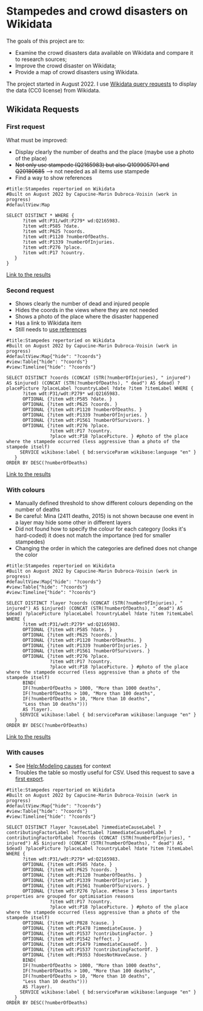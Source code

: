# Stampedes and crowd disasters on Wikidata

The goals of this project are to:
* Examine the crowd disasters data available on Wikidata and compare it to research sources;
* Improve the crowd disaster on Wikidata;
* Provide a map of crowd disasters using Wikidata.

The project started in August 2022. I use [Wikidata query requests](https://query.wikidata.org/) to display the data (CC0 license) from Wikidata.

## Wikidata Requests
### First request
What must be improved:
* Display clearly the number of deaths and the place (maybe use a photo of the place)
* ~~Not only use stampede (Q2165983) but also Q109905701 and Q20180685~~ --> not needed as all items use stampede
* Find a way to show references

```SPARQL
#title:Stampedes repertoried on Wikidata
#Built on August 2022 by Capucine-Marin Dubroca-Voisin (work in progress)
#defaultView:Map

SELECT DISTINCT * WHERE {
      ?item wdt:P31/wdt:P279* wd:Q2165983.
      ?item wdt:P585 ?date.
      ?item wdt:P625 ?coords.
      ?item wdt:P1120 ?numberOfDeaths.
      ?item wdt:P1339 ?numberOfInjuries.
      ?item wdt:P276 ?place.
      ?item wdt:P17 ?country.
   }
}
```
[Link to the results](https://w.wiki/5ZtQ)

### Second request
* Shows clearly the number of dead and injured people
* Hides the coords in the views where they are not needed
* Shows a photo of the place where the disaster happened
* Has a link to Wikidata item
* Still needs to [use references](https://www.wikidata.org/wiki/Wikidata:SPARQL_query_service/queries#Properties_most_often_applied_to_references)

```SPARQL
#title:Stampedes repertoried on Wikidata
#Built on August 2022 by Capucine-Marin Dubroca-Voisin (work in progress)
#defaultView:Map{"hide": "?coords"}
#view:Table{"hide": "?coords"}
#view:Timeline{"hide": "?coords"}

SELECT DISTINCT ?coords (CONCAT (STR(?numberOfInjuries), " injured") AS $injured) (CONCAT (STR(?numberOfDeaths), " dead") AS $dead) ?placePicture ?placeLabel ?countryLabel ?date ?item ?itemLabel WHERE {
      ?item wdt:P31/wdt:P279* wd:Q2165983.
      OPTIONAL {?item wdt:P585 ?date. }
      OPTIONAL {?item wdt:P625 ?coords. }
      OPTIONAL {?item wdt:P1120 ?numberOfDeaths. }
      OPTIONAL {?item wdt:P1339 ?numberOfInjuries. }
      OPTIONAL {?item wdt:P1561 ?numberOfSurvivors. }
      OPTIONAL {?item wdt:P276 ?place.
                ?item wdt:P17 ?country.
                ?place wdt:P18 ?placePicture. } #photo of the place where the stampede occurred (less aggressive than a photo of the stampede itself)
     SERVICE wikibase:label { bd:serviceParam wikibase:language "en" }
   }
ORDER BY DESC(?numberOfDeaths)
```
[Link to the results](https://w.wiki/5Zum)

### With colours
* Manually defined threshold to show different colours depending on the number of deaths
* Be careful: Mina (2411 deaths, 2015) is not shown because one event in a layer may hide some other in different layers
* Did not found how to specify the colour for each category (looks it's hard-coded) it does not match the importance (red for smaller stampedes)
* Changing the order in which the categories are defined does not change the color

```SPARQL
#title:Stampedes repertoried on Wikidata
#Built on August 2022 by Capucine-Marin Dubroca-Voisin (work in progress)
#defaultView:Map{"hide": "?coords"}
#view:Table{"hide": "?coords"}
#view:Timeline{"hide": "?coords"}

SELECT DISTINCT ?layer ?coords (CONCAT (STR(?numberOfInjuries), " injured") AS $injured) (CONCAT (STR(?numberOfDeaths), " dead") AS $dead) ?placePicture ?placeLabel ?countryLabel ?date ?item ?itemLabel WHERE {
      ?item wdt:P31/wdt:P279* wd:Q2165983.
      OPTIONAL {?item wdt:P585 ?date. }
      OPTIONAL {?item wdt:P625 ?coords. }
      OPTIONAL {?item wdt:P1120 ?numberOfDeaths. }
      OPTIONAL {?item wdt:P1339 ?numberOfInjuries. }
      OPTIONAL {?item wdt:P1561 ?numberOfSurvivors. }
      OPTIONAL {?item wdt:P276 ?place.
                ?item wdt:P17 ?country.
                ?place wdt:P18 ?placePicture. } #photo of the place where the stampede occurred (less aggressive than a photo of the stampede itself)
      BIND(
      IF(?numberOfDeaths > 1000, "More than 1000 deaths",
      IF(?numberOfDeaths > 100, "More than 100 deaths",
      IF(?numberOfDeaths > 10, "More than 10 deaths",
      "Less than 10 deaths")))
      AS ?layer).
     SERVICE wikibase:label { bd:serviceParam wikibase:language "en" }
   }
ORDER BY DESC(?numberOfDeaths)
```
[Link to the results](https://w.wiki/5Zv4)

### With causes
* See [Help:Modeling causes](https://www.wikidata.org/wiki/Help:Modeling_causes) for context
* Troubles the table so mostly useful for CSV. Used this request to save a [first export](StampedeWikidataExport_20220814.csv).
```SPARQL
#title:Stampedes repertoried on Wikidata
#Built on August 2022 by Capucine-Marin Dubroca-Voisin (work in progress)
#defaultView:Map{"hide": "?coords"}
#view:Table{"hide": "?coords"}
#view:Timeline{"hide": "?coords"}

SELECT DISTINCT ?layer ?causeLabel ?immediateCauseLabel ?contributingFactorLabel ?effectLabel ?immediateCauseOfLabel ?contributingFactorOfLabel ?coords (CONCAT (STR(?numberOfInjuries), " injured") AS $injured) (CONCAT (STR(?numberOfDeaths), " dead") AS $dead) ?placePicture ?placeLabel ?countryLabel ?date ?item ?itemLabel WHERE {
      ?item wdt:P31/wdt:P279* wd:Q2165983.
      OPTIONAL {?item wdt:P585 ?date. }
      OPTIONAL {?item wdt:P625 ?coords. }
      OPTIONAL {?item wdt:P1120 ?numberOfDeaths. }
      OPTIONAL {?item wdt:P1339 ?numberOfInjuries. }
      OPTIONAL {?item wdt:P1561 ?numberOfSurvivors. }
      OPTIONAL {?item wdt:P276 ?place. #these 3 less importants properties are grouped for optimisation reasons
                ?item wdt:P17 ?country.
                ?place wdt:P18 ?placePicture. } #photo of the place where the stampede occurred (less aggressive than a photo of the stampede itself)
      OPTIONAL {?item wdt:P828 ?cause. }
      OPTIONAL {?item wdt:P1478 ?immediateCause. }
      OPTIONAL {?item wdt:P1537 ?contributingFactor. }
      OPTIONAL {?item wdt:P1542 ?effect. }
      OPTIONAL {?item wdt:P1479 ?immediateCauseOf. }
      OPTIONAL {?item wdt:P1537 ?contributingFactorOf. }
      OPTIONAL {?item wdt:P9353 ?doesNotHaveCause. }
      BIND(
      IF(?numberOfDeaths > 1000, "More than 1000 deaths",
      IF(?numberOfDeaths > 100, "More than 100 deaths",
      IF(?numberOfDeaths > 10, "More than 10 deaths",
      "Less than 10 deaths")))
      AS ?layer).
     SERVICE wikibase:label { bd:serviceParam wikibase:language "en" }
   }
ORDER BY DESC(?numberOfDeaths)
```
